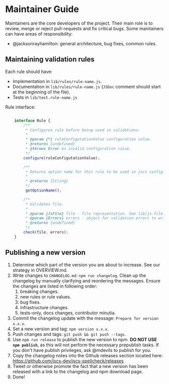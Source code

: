 Maintainer Guide
================

Maintainers are the core developers of the project.
Their main role is to review, merge or reject pull-requests and fix critical bugs.
Some maintainers can have areas of responsibility:

 * @jacksonrayhamilton: general architecture, bug fixes, common rules.

Maintaining validation rules
----------------------------

Each rule should have:

 * Implementation in `lib/rules/rule-name.js`.
 * Documentation in `lib/rules/rule-name.js` (`JSDoc` comment should start at the beginning of the file).
 * Tests in `lib/test.rule-name.js`

Rule interface:

```javascript

    interface Rule {
        /**
         * Configures rule before being used in validations.
         *
         * @param {*} ruleConfigutationValue configuration value.
         * @returns {undefined}
         * @throws Error on invalid configuration value.
         */
        configure(ruleConfigutationValue);

        /**
         * Returns option name for this rule to be used in jscs config.
         *
         * @returns {String}
         */
         getOptionName();

        /**
         * Validates file.
         *
         * @param {JsFile} file - file representation. See lib/js-file.js.
         * @param {Errors} errors - object for validation errors to write to. See lib/errors.js.
         * @returns {undefined}
         */
        check(file, errors);
    }

```

Publishing a new version
---------------------------

1. Determine which part of the version you are about to increase. See our strategy in OVERVIEW.md.
1. Write changes to `CHANGELOG.md`: `npm run changelog`.
   Clean up the changelog by manually clarifying and reordering the messages. Ensure the changes are listed in following order:
   1. breaking changes.
   1. new rules or rule values.
   1. bug fixes.
   1. infrastructure changes.
   1. tests-only, docs changes, contributor minutia.
1. Commit the changelog update with the message: `Prepare for version x.x.x`.
1. Set a new version and tag: `npm version x.x.x`.
1. Push changes and tags: `git push && git push --tags`.
1. Use `npm run release` to publish the new version to npm. **DO NOT USE `npm publish`**, as this will not perform the necessary prepublish tasks. If you don't have publish privileges, ask @mdevils to publish for you.
1. Copy the changelog notes into the Github releases section located here: https://github.com/jscs-dev/jscs-spellcheck/releases
1. Tweet or otherwise promote the fact that a new version has been released with a link to the changelog and npm download page.
1. Done!
